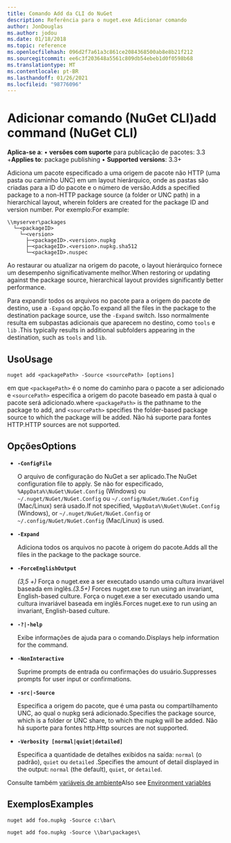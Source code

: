 ```yaml
---
title: Comando Add da CLI do NuGet
description: Referência para o nuget.exe Adicionar comando
author: JonDouglas
ms.author: jodou
ms.date: 01/18/2018
ms.topic: reference
ms.openlocfilehash: 096d2f7a61a3c861ce2084368500ab8e8b21f212
ms.sourcegitcommit: ee6c3f203648a5561c809db54ebeb1d0f0598b68
ms.translationtype: MT
ms.contentlocale: pt-BR
ms.lasthandoff: 01/26/2021
ms.locfileid: "98776096"
---
```

# <a name="add-command-nuget-cli"></a><span data-ttu-id="3d6e1-103">Adicionar comando (NuGet CLI)</span><span class="sxs-lookup"><span data-stu-id="3d6e1-103">add command (NuGet CLI)</span></span>

<span data-ttu-id="3d6e1-104">**Aplica-se a**: &bullet; **versões com suporte** para publicação de pacotes: 3.3 +</span><span class="sxs-lookup"><span data-stu-id="3d6e1-104">**Applies to**: package publishing &bullet; **Supported versions**: 3.3+</span></span>

<span data-ttu-id="3d6e1-105">Adiciona um pacote especificado a uma origem de pacote não HTTP (uma pasta ou caminho UNC) em um layout hierárquico, onde as pastas são criadas para a ID do pacote e o número de versão.</span><span class="sxs-lookup"><span data-stu-id="3d6e1-105">Adds a specified package to a non-HTTP package source (a folder or UNC path) in a hierarchical layout, wherein folders are created for the package ID and version number.</span></span> <span data-ttu-id="3d6e1-106">Por exemplo:</span><span class="sxs-lookup"><span data-stu-id="3d6e1-106">For example:</span></span>

```
\\myserver\packages
  └─<packageID>
    └─<version>
      ├─<packageID>.<version>.nupkg
      ├─<packageID>.<version>.nupkg.sha512
      └─<packageID>.nuspec
```

<span data-ttu-id="3d6e1-107">Ao restaurar ou atualizar na origem do pacote, o layout hierárquico fornece um desempenho significativamente melhor.</span><span class="sxs-lookup"><span data-stu-id="3d6e1-107">When restoring or updating against the package source, hierarchical layout provides significantly better performance.</span></span>

<span data-ttu-id="3d6e1-108">Para expandir todos os arquivos no pacote para a origem do pacote de destino, use a `-Expand` opção.</span><span class="sxs-lookup"><span data-stu-id="3d6e1-108">To expand all the files in the package to the destination package source, use the `-Expand` switch.</span></span> <span data-ttu-id="3d6e1-109">Isso normalmente resulta em subpastas adicionais que aparecem no destino, como `tools` e `lib` .</span><span class="sxs-lookup"><span data-stu-id="3d6e1-109">This typically results in additional subfolders appearing in the destination, such as `tools` and `lib`.</span></span>

## <a name="usage"></a><span data-ttu-id="3d6e1-110">Uso</span><span class="sxs-lookup"><span data-stu-id="3d6e1-110">Usage</span></span>

```cli
nuget add <packagePath> -Source <sourcePath> [options]
```

<span data-ttu-id="3d6e1-111">em que `<packagePath>` é o nome do caminho para o pacote a ser adicionado e `<sourcePath>` especifica a origem do pacote baseado em pasta à qual o pacote será adicionado.</span><span class="sxs-lookup"><span data-stu-id="3d6e1-111">where `<packagePath>` is the pathname to the package to add, and `<sourcePath>` specifies the folder-based package source to which the package will be added.</span></span> <span data-ttu-id="3d6e1-112">Não há suporte para fontes HTTP.</span><span class="sxs-lookup"><span data-stu-id="3d6e1-112">HTTP sources are not supported.</span></span>

## <a name="options"></a><span data-ttu-id="3d6e1-113">Opções</span><span class="sxs-lookup"><span data-stu-id="3d6e1-113">Options</span></span>

- **`-ConfigFile`**

  <span data-ttu-id="3d6e1-114">O arquivo de configuração do NuGet a ser aplicado.</span><span class="sxs-lookup"><span data-stu-id="3d6e1-114">The NuGet configuration file to apply.</span></span> <span data-ttu-id="3d6e1-115">Se não for especificado, `%AppData%\NuGet\NuGet.Config` (Windows) ou `~/.nuget/NuGet/NuGet.Config` ou `~/.config/NuGet/NuGet.Config` (Mac/Linux) será usado.</span><span class="sxs-lookup"><span data-stu-id="3d6e1-115">If not specified, `%AppData%\NuGet\NuGet.Config` (Windows), or `~/.nuget/NuGet/NuGet.Config` or `~/.config/NuGet/NuGet.Config` (Mac/Linux) is used.</span></span>

- **`-Expand`**

  <span data-ttu-id="3d6e1-116">Adiciona todos os arquivos no pacote à origem do pacote.</span><span class="sxs-lookup"><span data-stu-id="3d6e1-116">Adds all the files in the package to the package source.</span></span>

- **`-ForceEnglishOutput`**

  <span data-ttu-id="3d6e1-117">*(3,5 +)* Força o nuget.exe a ser executado usando uma cultura invariável baseada em inglês.</span><span class="sxs-lookup"><span data-stu-id="3d6e1-117">*(3.5+)* Forces nuget.exe to run using an invariant, English-based culture.</span></span>
<span data-ttu-id="3d6e1-118">Força o nuget.exe a ser executado usando uma cultura invariável baseada em inglês.</span><span class="sxs-lookup"><span data-stu-id="3d6e1-118">Forces nuget.exe to run using an invariant, English-based culture.</span></span>

- **`-?|-help`**

  <span data-ttu-id="3d6e1-119">Exibe informações de ajuda para o comando.</span><span class="sxs-lookup"><span data-stu-id="3d6e1-119">Displays help information for the command.</span></span>

- **`-NonInteractive`**

  <span data-ttu-id="3d6e1-120">Suprime prompts de entrada ou confirmações do usuário.</span><span class="sxs-lookup"><span data-stu-id="3d6e1-120">Suppresses prompts for user input or confirmations.</span></span>

- **`-src|-Source`**

   <span data-ttu-id="3d6e1-121">Especifica a origem do pacote, que é uma pasta ou compartilhamento UNC, ao qual o nupkg será adicionado.</span><span class="sxs-lookup"><span data-stu-id="3d6e1-121">Specifies the package source, which is a folder or UNC share, to which the nupkg will be added.</span></span> <span data-ttu-id="3d6e1-122">Não há suporte para fontes http.</span><span class="sxs-lookup"><span data-stu-id="3d6e1-122">Http sources are not supported.</span></span>

- **`-Verbosity [normal|quiet|detailed]`**

  <span data-ttu-id="3d6e1-123">Especifica a quantidade de detalhes exibidos na saída: `normal` (o padrão), `quiet` ou `detailed` .</span><span class="sxs-lookup"><span data-stu-id="3d6e1-123">Specifies the amount of detail displayed in the output: `normal` (the default), `quiet`, or `detailed`.</span></span>

<span data-ttu-id="3d6e1-124">Consulte também [variáveis de ambiente](cli-ref-environment-variables.md)</span><span class="sxs-lookup"><span data-stu-id="3d6e1-124">Also see [Environment variables](cli-ref-environment-variables.md)</span></span>

## <a name="examples"></a><span data-ttu-id="3d6e1-125">Exemplos</span><span class="sxs-lookup"><span data-stu-id="3d6e1-125">Examples</span></span>

```cli
nuget add foo.nupkg -Source c:\bar\

nuget add foo.nupkg -Source \\bar\packages\
```
